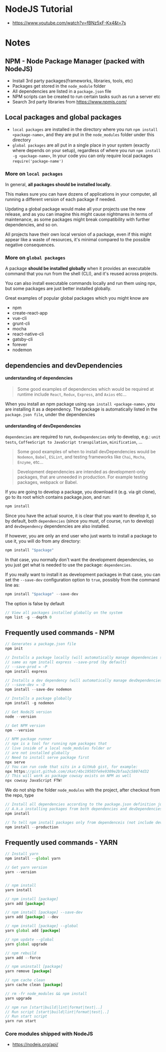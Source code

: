# NodeJS Tutorial
- https://www.youtube.com/watch?v=fBNz5xF-Kx4&t=7s

# Notes

## NPM - Node Package Manager (packed with NodeJS)
* Install 3rd party packages(frameworks, libraries, tools, etc)
* Packages get stored in the `node_module` folder
* All dependencies are listed in a `package.json` file
* NPM scripts can be created to run certain tasks such as run a server etc
* Search 3rd party libraries from https://www.npmjs.com/

## Local packages and global packages
* `local packages` are installed in the directory where you run `npm install <package-name>`, and they are put in the `node_modules` folder under this directory
* `global packages` are all put in a single place in your system (exactly where depends on your setup), regardless of where you run `npm install -g <package-name>`, In your code you can only require local packages `require('package-name')`

### More on `local packages`
In general, **all packages should be installed locally**.

This makes sure you can have dozens of applications in your computer, all running a different version of each package if needed.

Updating a global package would make all your projects use the new release, and as you can imagine this might cause nightmares in terms of maintenance, as some packages might break compatibility with further dependencies, and so on.

All projects have their own local version of a package, even if this might appear like a waste of resources, it's minimal compared to the possible negative consequences.


### More on `global packages`
A package **should be installed globally** when it provides an executable command that you run from the shell (CLI), and it's reused across projects.

You can also install executable commands locally and run them using npx, but some packages are just better installed globally.

Great examples of popular global packages which you might know are
* npm
* create-react-app
* vue-cli
* grunt-cli
* mocha
* react-native-cli
* gatsby-cli
* forever
* nodemon

## dependencies and devDependencies
#### understanding of dependencies
> Some good examples of dependencies which would be required at runtime include `React`, `Redux`, `Express`, and `Axios` etc...

When you install an npm package using `npm install <package-name>`, you are installing it as a dependency.
The package is automatically listed in the `package.json file`, under the dependencies


#### understanding of devDependencies
`dependencies` are required to run, `devDependencies` only to develop, e.g.: `unit tests`, `CoffeeScript to JavaScript transpilation`, `minification`, ...
> Some good examples of when to install devDependencies would be `Nodemon`, `Babel`, `ESLint`, and testing frameworks like `Chai`, `Mocha`, `Enzyme`, etc...

> Development dependencies are intended as development-only packages, that are unneeded in production. For example testing packages, webpack or Babel.

If you are going to develop a package, you download it (e.g. via git clone), go to its root which contains package.json, and run:
```javascript
npm install
```
Since you have the actual source, it is clear that you want to develop it, so by default, both `dependencies` (since you must, of course, run to develop) and `devDependency` dependencies are also installed.

If however, you are only an end user who just wants to install a package to use it, you will do from any directory:
```javascript
npm install "$package"
```
In that case, you normally don't want the development dependencies, so you just get what is needed to use the package: `dependencies`.

If you really want to install it as development packages in that case, you can set the `--save-dev` configuration option to `true`, possibly from the command line as:
```javascript
npm install "$package" --save-dev
```
The option is false by default

```javascript
// View all packages installed globally on the system
npm list -g --depth 0
```



## Frequently used commands - NPM
```javascript
// Generates a package.json file
npm init

// Installs a package locally (will automatically manage dependencies section of package.json)
// same as npm install express --save-prod (by default)
// --save-prod = -P
npm install express

// Installs a dev dependency (will automatically manage devDependencies section of package.json)
// --save-dev = -D
npm install --save-dev nodemon

// Installs a package globally
npm install -g nodemon

// Get NodeJS version
node --version

// Get NPM version
npm --version

// NPM package runner
// npx is a tool for running npm packages that
// live inside of a local node_modules folder or
// are not installed globally
// Need to install serve package first
npx serve
// You can run code that sits in a GitHub gist, for example:
npx https://gist.github.com/zkat/4bc19503fe9e9309e2bfaa2c58074d32
// This will work as package cowsay exists on NPM as well
npx cowsay JavaScript FTW!
```


We do not ship the folder `node_modules` with the project, after checkout from the repo, type 
```javascript
// Install all dependencies according to the package.json definition just like the pom.xml for maven
// A.k.a installing packages from both dependencies and devDependencies
npm install

// To tell npm install packages only from dependenceis (not include devDependencies)
npm install --production

```

## Frequently used commands - YARN
```javascript
// Install yarn
npm install --global yarn

// Get yarn version
yarn --version


// npm install
yarn install

// npm install [package]
yarn add [package]

// npm install [package] --save-dev
yarn add [package] --dev

// npm install [package] --global
yarn global add [package]

// npm update --global
yarn global upgrade

// npm rebuild
yarn add --force

// npm uninstall [package]
yarn remove [package]

// npm cache clean
yarn cache clean [package]

// rm -fr node_modules && npm install
yarn upgrade

// npm run [start|build|lint|format|test|..]
// Run script [start|build|lint|format|test|..]
// Run start script
yarn run start
```





### Core modules shipped with NodeJS
* https://nodejs.org/api/
